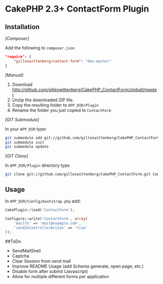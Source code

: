 # CakePHP 2.3+ ContactForm Plugin

## Installation

_[Composer]_

Add the following to `composer.json`

```json
"require": {
	"gilleswittenberg/contact-form": "dev-master"
}
```
_[Manual]_

1. Download http://github.com/gilleswittenberg/CakePHP_ContactForm/zipball/master
2. Unzip the downloaded ZIP file.
3. Copy the resulting folder to `APP_DIR/Plugin`
4. Rename the folder you just copied to `ContactForm`

_[GIT Submodule]_

In your `APP_DIR` type:
```bash
git submodule add git://github.com/gilleswittenberg/CakePHP_ContactForm.git Plugin/ContactForm
git submodule init
git submodule update
```
_[GIT Clone]_

In `APP_DIR/Plugin` directory type
```bash
git clone git://github.com/gilleswittenberg/CakePHP_ContactForm.git ContactForm
```

## Usage
In `APP_DIR/Config/bootstrap.php` add:
```php
CakePlugin::load('ContactForm');

Configure::write('ContactForm', array(
	'mailTo' => 'mail@example.com',
	'sendInControllerAction' => 'true'
));
```

##ToDo
- SendMailShell
- Captcha
- Clear Session from send mail
- Improve README Usage (add Schema generate, open page, etc.)
- Disable form after submit (Javascript)
- Allow for multiple different forms per application
